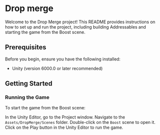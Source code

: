 # Drop merge

Welcome to the Drop Merge project! This README provides instructions on how to set up and run the project, including building Addressables and starting the game from the Boost scene.

## Prerequisites

Before you begin, ensure you have the following installed:

- Unity (version 6000.0 or later recommended)

## Getting Started

### Running the Game

To start the game from the Boost scene:

In the Unity Editor, go to the Project window.
Navigate to the `Assets/DropMerge/Scenes` folder.
Double-click on the `Boost` scene to open it.
Click on the Play button in the Unity Editor to run the game.
